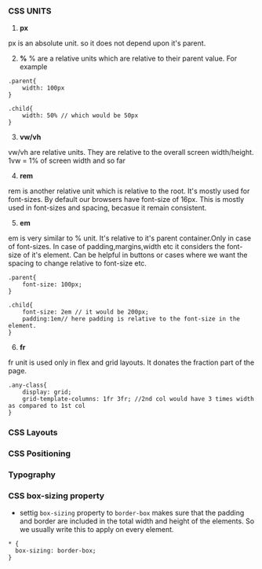### CSS UNITS

1. **px**

px is an absolute unit. so it does not depend upon it's parent.

2. **%** 
% are a relative units which are relative to their parent value. For example 
```
.parent{
    width: 100px
}

.child{
    width: 50% // which would be 50px
}

```

3. **vw/vh**

vw/vh are relative units. They are relative to the overall screen width/height. 1vw = 1% of screen width and so far

4. **rem**

rem is another relative unit which is relative to the root. It's mostly used for font-sizes. By default our browsers have font-size of 16px. This is mostly used in font-sizes and spacing, becasue it remain consistent.

5. **em**

em is very similar to % unit. It's relative to it's parent container.Only in case of font-sizes. In case of padding,margins,width etc it considers the font-size of it's  element. Can be helpful in buttons or cases where we want the spacing to change relative to font-size etc.
```
.parent{
    font-size: 100px;
}

.child{
    font-size: 2em // it would be 200px;
    padding:1em// here padding is relative to the font-size in the element. 
}

```

6. **fr**

fr unit is used only in flex and grid layouts. It donates the fraction part of the page.

```    
.any-class{
    display: grid;
    grid-template-columns: 1fr 3fr; //2nd col would have 3 times width as compared to 1st col
}
```


### CSS Layouts


### CSS Positioning


### Typography

### CSS box-sizing property

- settig ```box-sizing``` property to ```border-box``` makes sure that the padding and border are included in the total width and height of the elements. So we usually write this to apply on every element.

```
* {
  box-sizing: border-box;
}
```

